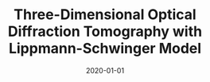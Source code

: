 ---
title: "Three-Dimensional Optical Diffraction Tomography with Lippmann-Schwinger Model"
collection: publications
permalink: /publication/2020-01-01-Three-Dimensional-Optical-Diffraction-Tomography-with-Lippmann-Schwinger-Model
category: 'journal'
date: 2020-01-01
venue: 'IEEE Transactions on Computational Imaging'
citation: ' Pham T.-a.,  E. Soubies,  A. Ayoub,  J. Lim,  D. Psaltis,  M. Unser, &quot;Three-Dimensional Optical Diffraction Tomography with Lippmann-Schwinger Model.&quot; <i>IEEE Transactions on Computational Imaging</i>, 6, 727--738, 2020.'
---